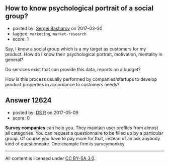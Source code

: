## How to know psychological portrait of a social group?

- posted by: [Sergei Basharov](https://stackexchange.com/users/46016/sergei-basharov) on 2017-03-30
- tagged: `marketing`, `market-research`
- score: 1

Say, I know a social group which is a my target as customers for my product. How do I know their psychological portrait, motivation, mentality in general?

Do services exist that can provide this data, reports on a budget?

How is this process usually performed by companies/startups to develop product properties in accordance to customers needs?


## Answer 12624

- posted by: [DS R](https://stackexchange.com/users/5601768/ds-r) on 2017-05-09
- score: 0

**Survey companies** can help you. They maintain user profiles from almost all categories. You can request a questionnaire to be filled up by a particular group. Of course you have to pay more for that, instead of an ask anybody kind of questionnaire. One example firm is surveymonkey



---

All content is licensed under [CC BY-SA 3.0](https://creativecommons.org/licenses/by-sa/3.0/).
